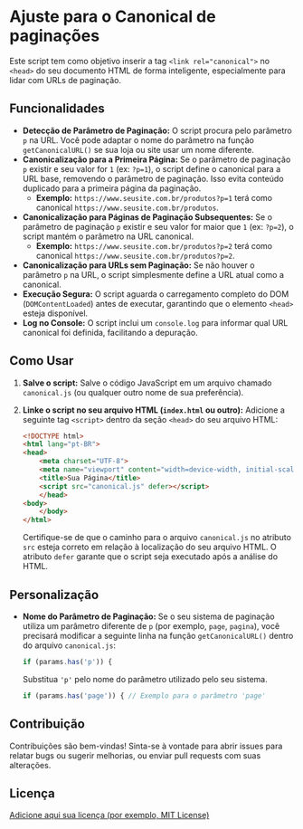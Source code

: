# Ajuste para o Canonical de paginações

Este script tem como objetivo inserir a tag `<link rel="canonical">` no `<head>` do seu documento HTML de forma inteligente, especialmente para lidar com URLs de paginação.

## Funcionalidades

* **Detecção de Parâmetro de Paginação:** O script procura pelo parâmetro `p` na URL. Você pode adaptar o nome do parâmetro na função `getCanonicalURL()` se sua loja ou site usar um nome diferente.
* **Canonicalização para a Primeira Página:** Se o parâmetro de paginação `p` existir e seu valor for `1` (ex: `?p=1`), o script define o canonical para a URL base, removendo o parâmetro de paginação. Isso evita conteúdo duplicado para a primeira página da paginação.
    * **Exemplo:** `https://www.seusite.com.br/produtos?p=1` terá como canonical `https://www.seusite.com.br/produtos`.
* **Canonicalização para Páginas de Paginação Subsequentes:** Se o parâmetro de paginação `p` existir e seu valor for maior que `1` (ex: `?p=2`), o script mantém o parâmetro na URL canonical.
    * **Exemplo:** `https://www.seusite.com.br/produtos?p=2` terá como canonical `https://www.seusite.com.br/produtos?p=2`.
* **Canonicalização para URLs sem Paginação:** Se não houver o parâmetro `p` na URL, o script simplesmente define a URL atual como a canonical.
* **Execução Segura:** O script aguarda o carregamento completo do DOM (`DOMContentLoaded`) antes de executar, garantindo que o elemento `<head>` esteja disponível.
* **Log no Console:** O script inclui um `console.log` para informar qual URL canonical foi definida, facilitando a depuração.

## Como Usar

1.  **Salve o script:** Salve o código JavaScript em um arquivo chamado `canonical.js` (ou qualquer outro nome de sua preferência).

2.  **Linke o script no seu arquivo HTML (`index.html` ou outro):** Adicione a seguinte tag `<script>` dentro da seção `<head>` do seu arquivo HTML:

    ```html
    <!DOCTYPE html>
    <html lang="pt-BR">
    <head>
        <meta charset="UTF-8">
        <meta name="viewport" content="width=device-width, initial-scale=1.0">
        <title>Sua Página</title>
        <script src="canonical.js" defer></script>
        </head>
    <body>
        </body>
    </html>
    ```

    Certifique-se de que o caminho para o arquivo `canonical.js` no atributo `src` esteja correto em relação à localização do seu arquivo HTML. O atributo `defer` garante que o script seja executado após a análise do HTML.

## Personalização

* **Nome do Parâmetro de Paginação:** Se o seu sistema de paginação utiliza um parâmetro diferente de `p` (por exemplo, `page`, `pagina`), você precisará modificar a seguinte linha na função `getCanonicalURL()` dentro do arquivo `canonical.js`:

    ```javascript
    if (params.has('p')) {
    ```

    Substitua `'p'` pelo nome do parâmetro utilizado pelo seu sistema.

    ```javascript
    if (params.has('page')) { // Exemplo para o parâmetro 'page'
    ```

## Contribuição

Contribuições são bem-vindas! Sinta-se à vontade para abrir issues para relatar bugs ou sugerir melhorias, ou enviar pull requests com suas alterações.

## Licença

[Adicione aqui sua licença (por exemplo, MIT License)](https://choosealicense.com/)
